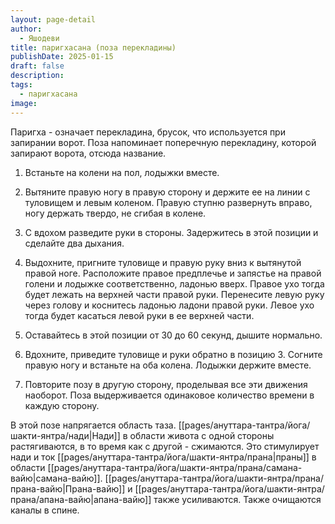 ```yaml
---
layout: page-detail
author:
  - Яшодеви
title: паригхасана (поза перекладины)
publishDate: 2025-01-15
draft: false
description: 
tags:
  - паригхасана
image:
---
```

Паригха - означает перекладина, брусок, что используется при запирании ворот. Поза напоминает поперечную перекладину, которой запирают ворота, отсюда название. 

1. Встаньте на колени на пол, лодыжки вместе. 

2. Вытяните правую ногу в правую сторону и держите ее на линии с туловищем и левым коленом. Правую ступню развернуть вправо, ногу держать твердо, не сгибая в колене. 

3. С вдохом разведите руки в стороны. Задержитесь в этой позиции и сделайте два дыхания. 

4. Выдохните, пригните туловище и правую руку вниз к вытянутой правой ноге. Расположите правое предплечье и запястье на правой голени и лодыжке соответственно, ладонью вверх. Правое ухо тогда будет лежать на верхней части правой руки. Перенесите левую руку через голову и коснитесь ладонью ладони правой руки. Левое ухо тогда будет касаться левой руки в ее верхней части. 

5. Оставайтесь в этой позиции от 30 до 60 секунд, дышите нормально. 

6. Вдохните, приведите туловище и руки обратно в позицию 3. Согните правую ногу и встаньте на оба колена. Лодыжки держите вместе. 

7. Повторите позу в другую сторону, проделывая все эти движения наоборот. Поза выдерживается одинаковое количество времени в каждую сторону. 

В этой позе напрягается область таза. [[pages/ануттара-тантра/йога/шакти-янтра/нади|Нади]] в области живота с одной стороны растягиваются, в то время как с другой - сжимаются. Это стимулирует нади и ток [[pages/ануттара-тантра/йога/шакти-янтра/прана|праны]] в области [[pages/ануттара-тантра/йога/шакти-янтра/прана/самана-вайю|самана-вайю]]. [[pages/ануттара-тантра/йога/шакти-янтра/прана/прана-вайю|Прана-вайю]] и [[pages/ануттара-тантра/йога/шакти-янтра/прана/апана-вайю|апана-вайю]] также усиливаются. Также очищаются каналы в спине.